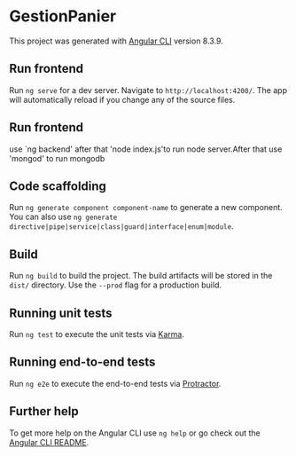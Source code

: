 # GestionPanier

This project was generated with [Angular CLI](https://github.com/angular/angular-cli) version 8.3.9.

## Run frontend

Run `ng serve` for a dev server. Navigate to `http://localhost:4200/`. The app will automatically reload if you change any of the source files.

## Run frontend
use `ng backend' after that 'node index.js'to run node server.After that use 'mongod' to run mongodb 
## Code scaffolding

Run `ng generate component component-name` to generate a new component. You can also use `ng generate directive|pipe|service|class|guard|interface|enum|module`.

## Build

Run `ng build` to build the project. The build artifacts will be stored in the `dist/` directory. Use the `--prod` flag for a production build.

## Running unit tests

Run `ng test` to execute the unit tests via [Karma](https://karma-runner.github.io).

## Running end-to-end tests

Run `ng e2e` to execute the end-to-end tests via [Protractor](http://www.protractortest.org/).

## Further help

To get more help on the Angular CLI use `ng help` or go check out the [Angular CLI README](https://github.com/angular/angular-cli/blob/master/README.md).
